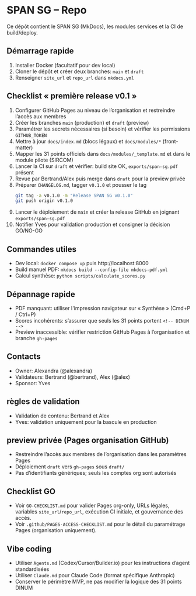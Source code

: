 # SPAN SG – Repo

Ce dépôt contient le SPAN SG (MkDocs), les modules services et la CI de build/deploy.

## Démarrage rapide
1. Installer Docker (facultatif pour dev local)
2. Cloner le dépôt et créer deux branches: `main` et `draft`
3. Renseigner `site_url` et `repo_url` dans `mkdocs.yml`

## Checklist « première release v0.1 »
1. Configurer GitHub Pages au niveau de l’organisation et restreindre l’accès aux membres
2. Créer les branches `main` (production) et `draft` (preview)
3. Paramétrer les secrets nécessaires (si besoin) et vérifier les permissions `GITHUB_TOKEN`
4. Mettre à jour `docs/index.md` (blocs légaux) et `docs/modules/*` (front-matter)
5. Mapper les 31 points officiels dans `docs/modules/_template.md` et dans le module pilote (SIRCOM)
6. Lancer la CI sur `draft` et vérifier: build site OK, `exports/span-sg.pdf` présent
7. Revue par Bertrand/Alex puis merge dans `draft` pour la preview privée
8. Préparer `CHANGELOG.md`, tagger `v0.1.0` et pousser le tag
   ```bash
   git tag -a v0.1.0 -m "Release SPAN SG v0.1.0"
   git push origin v0.1.0
   ```
9. Lancer le déploiement de `main` et créer la release GitHub en joignant `exports/span-sg.pdf`
10. Notifier Yves pour validation production et consigner la décision GO/NO-GO

## Commandes utiles
- Dev local: `docker compose up` puis http://localhost:8000
- Build manuel PDF: `mkdocs build --config-file mkdocs-pdf.yml`
- Calcul synthèse: `python scripts/calculate_scores.py`

## Dépannage rapide
- PDF manquant: utiliser l'impression navigateur sur « Synthèse » (Cmd+P / Ctrl+P)
- Scores incohérents: s’assurer que seuls les 31 points portent `<!-- DINUM -->`
- Preview inaccessible: vérifier restriction GitHub Pages à l’organisation et branche `gh-pages`

## Contacts
- Owner: Alexandra (@alexandra)
- Validateurs: Bertrand (@bertrand), Alex (@alex)
- Sponsor: Yves


## règles de validation
- Validation de contenu: Bertrand et Alex
- Yves: validation uniquement pour la bascule en production


## preview privée (Pages organisation GitHub)
- Restreindre l’accès aux membres de l’organisation dans les paramètres Pages
- Déploiement `draft` vers `gh-pages` sous `draft/`
- Pas d’identifiants génériques; seuls les comptes org sont autorisés


## Checklist GO
- Voir `GO-CHECKLIST.md` pour valider Pages org-only, URLs légales, variables `site_url`/`repo_url`, exécution CI initiale, et gouvernance des accès.
- Voir `.github/PAGES-ACCESS-CHECKLIST.md` pour le détail du paramétrage Pages (organisation uniquement).



## Vibe coding
- Utiliser `Agents.md` (Codex/Cursor/Builder.io) pour les instructions d’agent standardisées
- Utiliser `Claude.md` pour Claude Code (format spécifique Anthropic)
- Conserver le périmètre MVP, ne pas modifier la logique des 31 points DINUM


